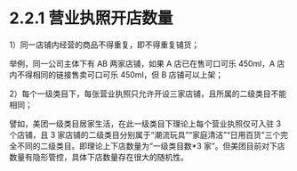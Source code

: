 # 2.2.1 营业执照开店数量

1）同一店铺内经营的商品不得重复，即不得重复铺货；

举例，同一公司主体下有 AB 两家店铺，如果 A 店已在售可口可乐 450ml，A 店内不得相同的链接售卖可口可乐 450ml，但 B 店铺可以上架；

2）每个一级类目下，每张营业执照只允许开设三家店铺，且所属的二级类目不能相同；

譬如，美团一级类目居家生活，在此一级类目下理论上每个营业执照仅可入驻 3 个店铺，且 3 家店铺的二级类目分别属于“潮流玩具”“家庭清洁”“日用百货”三个完全不同的二级类目。即理论上下店数量为“一级类目数*3 家”。但美团目前对下店数量有隐形管控，具体下店数量存在很大的随机性。
